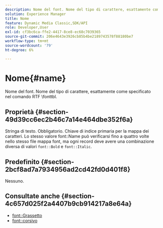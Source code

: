 ```yaml
---
description: Nome del font. Nome del tipo di carattere, esattamente come specificato nel comando RTF fonttbl.
solution: Experience Manager
title: Nome
feature: Dynamic Media Classic,SDK/API
role: Developer,User
exl-id: cf3bc6ca-ffe2-4417-8ce8-ec68c7039365
source-git-commit: 206e4643e3926cb85b4be2189743578f88180be7
workflow-type: tm+mt
source-wordcount: '79'
ht-degree: 6%

---
```


# Nome{#name}

Nome del font. Nome del tipo di carattere, esattamente come specificato nel comando RTF \fonttbl.

## Proprietà {#section-49d39cc6ec2b46c7a14e464dbe352f6a}

Stringa di testo. Obbligatorio. Chiave di indice primaria per la mappa dei caratteri. Lo stesso valore font::Name può verificarsi fino a quattro volte nello stesso file mappa font, ma ogni record deve avere una combinazione diversa di valori `font::Bold` e `font::Italic`.

## Predefinito {#section-2bcf8ad7a7934956ad2cd42fd0d401f8}

Nessuno.

## Consultate anche {#section-4c657d025f2a4407b9cb914217a8e64a}

* [font::Grassetto](r-bold-font.md#reference_F7B017EF67574A29ABFC3954AB64159C)
* [font::corsivo](r-italic-font.md#reference_DC04A532B34A41AF81B0B9644ACFAAD6)
